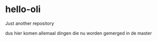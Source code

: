 # hello-oli
Just another repository

dus hier komen allemaal dingen die nu worden gemerged in de master


